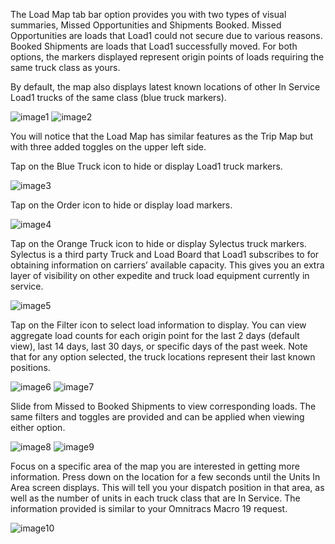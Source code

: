 The Load Map tab bar option provides you with two types of visual summaries, Missed Opportunities and Shipments Booked. Missed Opportunities are loads that Load1 could not secure due to various reasons. Booked Shipments are loads that Load1 successfully moved. For both options, the markers displayed represent origin points of loads requiring the same truck class as yours.

By default, the map also displays latest known locations of other In Service Load1 trucks of the same class (blue truck markers).

![image1](_media/loadmap/image1.png)
![image2](_media/loadmap/image2.png)

You will notice that the Load Map has similar features as the Trip Map but with three added toggles on the upper left side.

Tap on the Blue Truck icon to hide or display Load1 truck markers.

![image3](_media/loadmap/image3.png)

Tap on the Order icon to hide or display load markers.

![image4](_media/loadmap/image4.png)

Tap on the Orange Truck icon to hide or display Sylectus truck markers. Sylectus is a third party Truck and Load Board that Load1 subscribes to for obtaining information on carriers’ available capacity. This gives you an extra layer of visibility on other expedite and truck load equipment currently in service.

![image5](_media/loadmap/image5.png)

Tap on the Filter icon to select load information to display. You can view aggregate load counts for each origin point for the last 2 days (default view), last 14 days, last 30 days, or specific days of the past week. Note that for any option selected, the truck locations represent their last known positions.

![image6](_media/loadmap/image6.png)
![image7](_media/loadmap/image7.png)

Slide from Missed to Booked Shipments to view corresponding loads. The same filters and toggles are provided and can be applied when viewing either option.

![image8](_media/loadmap/image8.png)
![image9](_media/loadmap/image9.png)

Focus on a specific area of the map you are interested in getting more information. Press down on the location for a few seconds until the Units In Area screen displays. This will tell you your dispatch position in that area, as well as the number of units in each truck class that are In Service. The information provided is similar to your Omnitracs Macro 19 request.

![image10](_media/loadmap/image10.png)

